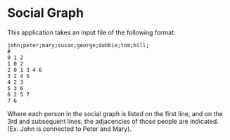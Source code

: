 # Social Graph

This application takes an input file of the following format:

    john;peter;mary;susan;george;debbie;tom;bill;
    #
    0 1 2
    1 0 2
    2 0 1 3 4 6
    3 2 4 5
    4 2 3
    5 3 6
    6 2 5 7
    7 6

Where each person in the social graph is listed on the first line, and on the 3rd and subsequent lines, the adjacencies of those people are indicated. (Ex. John is connected to Peter and Mary).